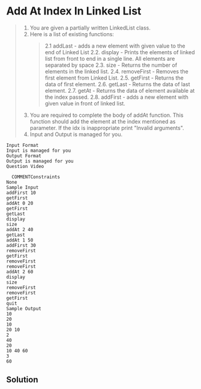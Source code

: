 # Add At Index In Linked List

> 1. You are given a partially written LinkedList class.
> 2. Here is a list of existing functions:
>    > 2.1 addLast - adds a new element with given value to the end of Linked List
>    > 2.2. display - Prints the elements of linked list from front to end in a single line. All elements are separated by space
>    > 2.3. size - Returns the number of elements in the linked list.
>    > 2.4. removeFirst - Removes the first element from Linked List.
>    > 2.5. getFirst - Returns the data of first element.
>    > 2.6. getLast - Returns the data of last element.
>    > 2.7. getAt - Returns the data of element available at the index passed.
>    > 2.8. addFirst - adds a new element with given value in front of linked list.
> 3. You are required to complete the body of addAt function. This function should add the element at the index mentioned as parameter. If the idx is inappropriate print "Invalid arguments".
> 4. Input and Output is managed for you.

```
Input Format
Input is managed for you
Output Format
Output is managed for you
Question Video

  COMMENTConstraints
None
Sample Input
addFirst 10
getFirst
addAt 0 20
getFirst
getLast
display
size
addAt 2 40
getLast
addAt 1 50
addFirst 30
removeFirst
getFirst
removeFirst
removeFirst
addAt 2 60
display
size
removeFirst
removeFirst
getFirst
quit
Sample Output
10
20
10
20 10
2
40
20
10 40 60
3
60
```

## Solution

```java

```
